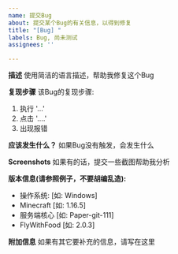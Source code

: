 ```yaml
---
name: 提交Bug
about: 提交某个Bug的有关信息，以得到修复
title: "[Bug] "
labels: Bug, 尚未测试
assignees: ''

---
```


**描述**
使用简洁的语言描述，帮助我修复这个Bug

**复现步骤**
该Bug的复现步骤:
1. 执行 '...'
2. 点击 '....'
3. 出现报错

**应该发生什么？**
如果Bug没有触发，会发生什么

**Screenshots**
如果有的话，提交一些截图帮助我分析

**版本信息(请参照例子，不要胡编乱造):**
- 操作系统: [如: Windows]
- Minecraft [如: 1.16.5]
- 服务端核心 [如: Paper-git-111]
- FlyWithFood [如: 2.0.3]

**附加信息**
如果有其它要补充的信息，请写在这里
